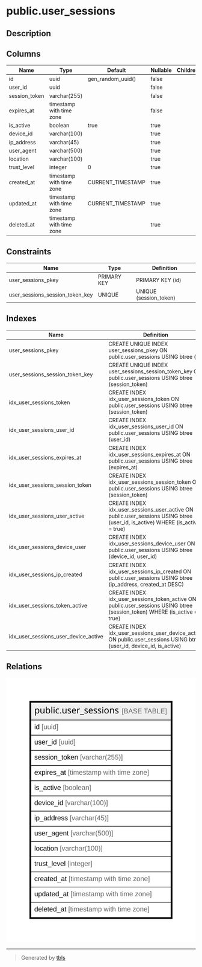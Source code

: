 # public.user_sessions

## Description

## Columns

| Name | Type | Default | Nullable | Children | Parents | Comment |
| ---- | ---- | ------- | -------- | -------- | ------- | ------- |
| id | uuid | gen_random_uuid() | false |  |  |  |
| user_id | uuid |  | false |  |  |  |
| session_token | varchar(255) |  | false |  |  |  |
| expires_at | timestamp with time zone |  | false |  |  |  |
| is_active | boolean | true | true |  |  |  |
| device_id | varchar(100) |  | true |  |  |  |
| ip_address | varchar(45) |  | true |  |  |  |
| user_agent | varchar(500) |  | true |  |  |  |
| location | varchar(100) |  | true |  |  |  |
| trust_level | integer | 0 | true |  |  |  |
| created_at | timestamp with time zone | CURRENT_TIMESTAMP | true |  |  |  |
| updated_at | timestamp with time zone | CURRENT_TIMESTAMP | true |  |  |  |
| deleted_at | timestamp with time zone |  | true |  |  |  |

## Constraints

| Name | Type | Definition |
| ---- | ---- | ---------- |
| user_sessions_pkey | PRIMARY KEY | PRIMARY KEY (id) |
| user_sessions_session_token_key | UNIQUE | UNIQUE (session_token) |

## Indexes

| Name | Definition |
| ---- | ---------- |
| user_sessions_pkey | CREATE UNIQUE INDEX user_sessions_pkey ON public.user_sessions USING btree (id) |
| user_sessions_session_token_key | CREATE UNIQUE INDEX user_sessions_session_token_key ON public.user_sessions USING btree (session_token) |
| idx_user_sessions_token | CREATE INDEX idx_user_sessions_token ON public.user_sessions USING btree (session_token) |
| idx_user_sessions_user_id | CREATE INDEX idx_user_sessions_user_id ON public.user_sessions USING btree (user_id) |
| idx_user_sessions_expires_at | CREATE INDEX idx_user_sessions_expires_at ON public.user_sessions USING btree (expires_at) |
| idx_user_sessions_session_token | CREATE INDEX idx_user_sessions_session_token ON public.user_sessions USING btree (session_token) |
| idx_user_sessions_user_active | CREATE INDEX idx_user_sessions_user_active ON public.user_sessions USING btree (user_id, is_active) WHERE (is_active = true) |
| idx_user_sessions_device_user | CREATE INDEX idx_user_sessions_device_user ON public.user_sessions USING btree (device_id, user_id) |
| idx_user_sessions_ip_created | CREATE INDEX idx_user_sessions_ip_created ON public.user_sessions USING btree (ip_address, created_at DESC) |
| idx_user_sessions_token_active | CREATE INDEX idx_user_sessions_token_active ON public.user_sessions USING btree (session_token) WHERE (is_active = true) |
| idx_user_sessions_user_device_active | CREATE INDEX idx_user_sessions_user_device_active ON public.user_sessions USING btree (user_id, device_id, is_active) |

## Relations

![er](public.user_sessions.svg)

---

> Generated by [tbls](https://github.com/k1LoW/tbls)
